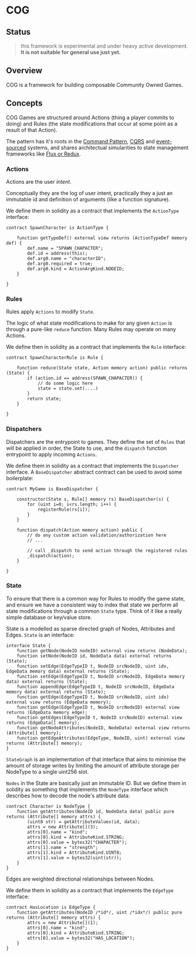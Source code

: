 # COG

## Status

> this framework is experimental and under heavy active development. **It is not suitable for general use just yet.** 

## Overview

COG is a framework for building composable Community Owned Games.

## Concepts

COG Games are structured around Actions (thing a player commits to doing) and
Rules (the state modifications that occur at some point as a result of that
Action).

The pattern has it's roots in the [Command Pattern](https://en.wikipedia.org/wiki/Command_pattern), [CQRS](https://en.wikipedia.org/wiki/Command%E2%80%93query_separation) and [event-sourced](https://www.confluent.io/blog/event-sourcing-cqrs-stream-processing-apache-kafka-whats-connection/)
systems, and shares architectual simularities to state management frameworks
like [Flux or Redux](https://redux.js.org/tutorials/essentials/part-1-overview-concepts).

### Actions

Actions are the user _intent_.

Conceptually they are the log of user intent, practically they a just an immutable id and definition of arguments (like a function signature).

We define them in solidity as a contract that implements the `ActionType` interface:

```solidity
contract SpawnCharacter is ActionType {

    function getTypeDef() external view returns (ActionTypeDef memory def) {
        def.name = "SPAWN_CHAPACTER";
        def.id = address(this);
        def.arg0.name = "characterID";
        def.arg0.required = true;
        def.arg0.kind = ActionArgKind.NODEID;
    }

}
```

### Rules

Rules apply `Actions` to modify `State`.

The logic of what state modifications to make for any given `Action` is through a pure-like `reduce` function. Many Rules may operate on many Actions.

We define then in solidity as a contract that implements the `Rule` interface:

```solidity
contract SpawnCharacterRule is Rule {

    function reduce(State state, Action memory action) public returns (State) {
        if (action.id == address(SPAWN_CHAPACTER)) {
            // do some logic here
            state = state.set(....)
        }
        return state;
    }

}

```

### Dispatchers

Dispatchers are the entrypoint to games. They define the set of `Rules` that will be applied in order, the State to use, and the `dispatch` function entrypoint to apply incoming `Actions`.

We define them in solidity as a contract that implements the `Dispatcher` interface. A `BaseDispatcher` abstract contract can be used to avoid some boilerplate:

```solidity
contract MyGame is BaseDispatcher {

    constructor(State s, Rule[] memory rs) BaseDispatcher(s) {
        for (uint i=0; i<rs.length; i++) {
            registerRule(rs[i]);
        }
    }

    function dispatch(Action memory action) public {
        // do any custom action validation/authorization here
        // ...

        // call _dispatch to send action through the registered rules
        _dispatch(action);
    }

}
```

### State

To ensure that there is a common way for Rules to modify the game state, and ensure we have a consistent way to index that state we perform all state modifications through a common `State` type. Think of it like a really simple database or key/value store.

State is a modelled as sparse directed graph of Nodes, Attributes and Edges. `State` is an interface:

```solidity
interface State {
    function getNode(NodeID nodeID) external view returns (NodeData);
    function setNode(NodeID id, NodeData data) external returns (State);
    function setEdge(EdgeTypeID t, NodeID srcNodeID, uint idx, EdgeData memory data) external returns (State);
    function setEdge(EdgeTypeID t, NodeID srcNodeID, EdgeData memory data) external returns (State);
    function appendEdge(EdgeTypeID t, NodeID srcNodeID, EdgeData memory data) external returns (State);
    function getEdge(EdgeTypeID t, NodeID srcNodeID, uint idx) external view returns (EdgeData memory);
    function getEdge(EdgeTypeID t, NodeID srcNodeID) external view returns (EdgeData memory edge);
    function getEdges(EdgeTypeID t, NodeID srcNodeID) external view returns (EdgeData[] memory);
    function getNodeAttributes(NodeID, NodeData) external view returns (Attribute[] memory);
    function getEdgeAttributes(EdgeType, NodeID, uint) external view returns (Attribute[] memory);
}
```

`StateGraph` is an implementation of that interface that aims to minimise the amount of storage writes by limiting the amount of attribute storage per NodeType to a single uint256 slot.

`Nodes` in the State are basically just an immutable ID. But we define them in solidity as something that implements the `NodeType` interface which describes how to decode the node's attribute data:

```solidity
contract Character is NodeType {
    function getAttributes(NodeID id, NodeData data) public pure returns (Attribute[] memory attrs) {
        (uint8 str) = getAttributeValues(id, data);
        attrs = new Attribute[](3);
        attrs[0].name = "kind";
        attrs[0].kind = AttributeKind.STRING;
        attrs[0].value = bytes32("CHAPACTER");
        attrs[1].name = "strength";
        attrs[1].kind = AttributeKind.UINT8;
        attrs[1].value = bytes32(uint(str));
    }
}
```

Edges are weighted directional relationships between Nodes.

We define them in solidity as a contract that implements the `EdgeType` interface:

```solidity
contract HasLocation is EdgeType {
    function getAttributes(NodeID /*id*/, uint /*idx*/) public pure returns (Attribute[] memory attrs) {
        attrs = new Attribute[](1);
        attrs[0].name = "kind";
        attrs[0].kind = AttributeKind.STRING;
        attrs[0].value = bytes32("HAS_LOCATION");
    }
}
```

